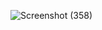 ![Screenshot (358)](https://github.com/Berlinshaju/CCNA/assets/66897078/4bb1fd10-4ad0-4376-a928-c1010af994ef)
